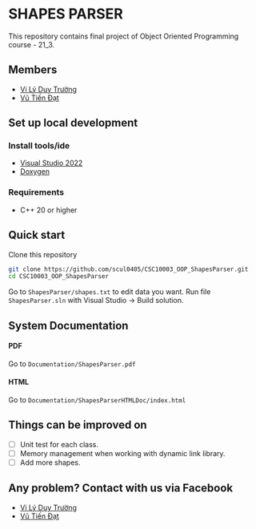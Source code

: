 # SHAPES PARSER

This repository contains final project of Object Oriented Programming course - 21_3.

## Members
- [Vi Lý Duy Trường]('https://github.com/scul0405')
- [Vũ Tiến Đạt]('https://github.com/vtd182')

## Set up local development
### Install tools/ide
- [Visual Studio 2022]('https://visualstudio.microsoft.com')
- [Doxygen]('https://www.doxygen.nl')
### Requirements
- C++ 20 or higher
## Quick start
Clone this repository
```sh
git clone https://github.com/scul0405/CSC10003_OOP_ShapesParser.git
cd CSC10003_OOP_ShapesParser
```
Go to `ShapesParser/shapes.txt` to edit data you want.
Run file `ShapesParser.sln` with Visual Studio -> Build solution.
## System Documentation
#### PDF
Go to `Documentation/ShapesParser.pdf`
#### HTML
Go to `Documentation/ShapesParserHTMLDoc/index.html`
## Things can be improved on
- [ ] Unit test for each class.
- [ ] Memory management when working with dynamic link library.
- [ ] Add more shapes.

## Any problem? Contact with us via Facebook
- [Vi Lý Duy Trường]('https://www.facebook.com/scul0405')
- [Vũ Tiến Đạt]('https://www.facebook.com/vutiendat.182')